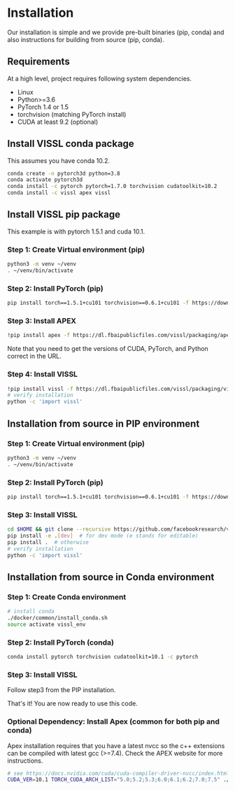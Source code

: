 # Installation

Our installation is simple and we provide pre-built binaries (pip, conda) and also instructions for building from source (pip, conda).

## Requirements

At a high level, project requires following system dependencies.

- Linux
- Python>=3.6
- PyTorch 1.4 or 1.5
- torchvision (matching PyTorch install)
- CUDA at least 9.2 (optional)

## Install VISSL conda package

This assumes you have conda 10.2.

```bash
conda create -n pytorch3d python=3.8
conda activate pytorch3d
conda install -c pytorch pytorch=1.7.0 torchvision cudatoolkit=10.2
conda install -c vissl apex vissl
```

## Install VISSL pip package

This example is with pytorch 1.5.1 and cuda 10.1.

### Step 1: Create Virtual environment (pip)
```bash
python3 -m venv ~/venv
. ~/venv/bin/activate
```

### Step 2: Install PyTorch (pip)
```bash
pip install torch==1.5.1+cu101 torchvision==0.6.1+cu101 -f https://download.pytorch.org/whl/torch_stable.html
```

### Step 3: Install APEX

```bash
!pip install apex -f https://dl.fbaipublicfiles.com/vissl/packaging/apexwheels/py38_cu101_pyt151/download.html
```

Note that you need to get the versions of CUDA, PyTorch, and Python correct in the URL.

### Step 4: Install VISSL

```bash
!pip install vissl -f https://dl.fbaipublicfiles.com/vissl/packaging/visslwheels/download.html
# verify installation
python -c 'import vissl'
```

## Installation from source in PIP environment

### Step 1: Create Virtual environment (pip)
```bash
python3 -m venv ~/venv
. ~/venv/bin/activate
```

### Step 2: Install PyTorch (pip)
```bash
pip install torch==1.5.1+cu101 torchvision==0.6.1+cu101 -f https://download.pytorch.org/whl/torch_stable.html
```

### Step 3: Install VISSL

```bash
cd $HOME && git clone --recursive https://github.com/facebookresearch/vissl.git && cd $HOME/vissl/
pip install -e .[dev]  # for dev mode (e stands for editable)
pip install .  # otherwise
# verify installation
python -c 'import vissl'
```

## Installation from source in Conda environment

### Step 1: Create Conda environment

```bash
# install conda
./docker/common/install_conda.sh
source activate vissl_env
```

### Step 2: Install PyTorch (conda)

```bash
conda install pytorch torchvision cudatoolkit=10.1 -c pytorch
```

### Step 3: Install VISSL
Follow step3 from the PIP installation.

That's it! You are now ready to use this code.

### Optional Dependency: Install Apex (common for both pip and conda)

Apex installation requires that you have a latest nvcc so the c++ extensions can be compiled with latest gcc (>=7.4). Check the APEX website for more instructions.

```bash
# see https://docs.nvidia.com/cuda/cuda-compiler-driver-nvcc/index.html#virtual-architecture-feature-list to select cuda architecture you want to build
CUDA_VER=10.1 TORCH_CUDA_ARCH_LIST="5.0;5.2;5.3;6.0;6.1;6.2;7.0;7.5" ./docker/common/install_apex.sh
```
